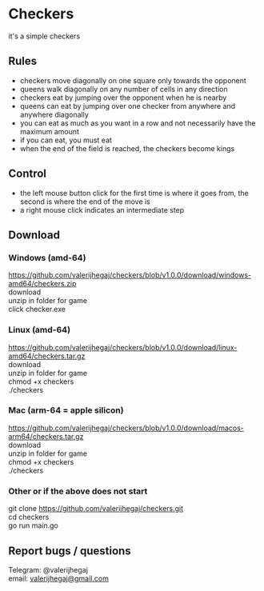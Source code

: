 # Checkers

it's a simple checkers

## Rules
- checkers move diagonally on one square only towards the opponent
- queens walk diagonally on any number of cells in any direction
- checkers eat by jumping over the opponent when he is nearby
- queens can eat by jumping over one checker from anywhere and anywhere diagonally
- you can eat as much as you want in a row and not necessarily have the maximum amount
- if you can eat, you must eat
- when the end of the field is reached, the checkers become kings

## Control
- the left mouse button click for the first time is where it goes from, the second is where the end of the move is
- a right mouse click indicates an intermediate step

## Download

### Windows (amd-64)
https://github.com/valerijhegaj/checkers/blob/v1.0.0/download/windows-amd64/checkers.zip \
download \
unzip in folder for game \
click checker.exe

### Linux (amd-64)
https://github.com/valerijhegaj/checkers/blob/v1.0.0/download/linux-amd64/checkers.tar.gz \
download \
unzip in folder for game \
chmod +x checkers \
./checkers

### Mac (arm-64 = apple silicon)
https://github.com/valerijhegaj/checkers/blob/v1.0.0/download/macos-arm64/checkers.tar.gz \
download \
unzip in folder for game \
chmod +x checkers \
./checkers

### Other or if the above does not start
git clone https://github.com/valerijhegaj/checkers.git \
cd checkers \
go run main.go

## Report bugs / questions

Telegram: @valerijhegaj \
email: valerijhegaj@gmail.com
